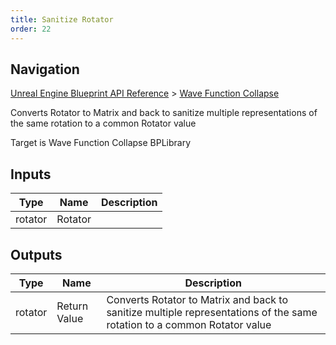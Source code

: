 ```yaml
---
title: Sanitize Rotator
order: 22
---
```

## Navigation

[Unreal Engine Blueprint API Reference](https://dev.epicgames.com/documentation/en-us/unreal-engine/BlueprintAPI) > [Wave Function Collapse](https://dev.epicgames.com/documentation/en-us/unreal-engine/BlueprintAPI/WaveFunctionCollapse)

Converts Rotator to Matrix and back to sanitize multiple representations of the same rotation to a common Rotator value

Target is Wave Function Collapse BPLibrary

## Inputs

| Type | Name | Description |
| --- | --- | --- |
| rotator | Rotator |  |

## Outputs

| Type | Name | Description |
| --- | --- | --- |
| rotator | Return Value | Converts Rotator to Matrix and back to sanitize multiple representations of the same rotation to a common Rotator value |
